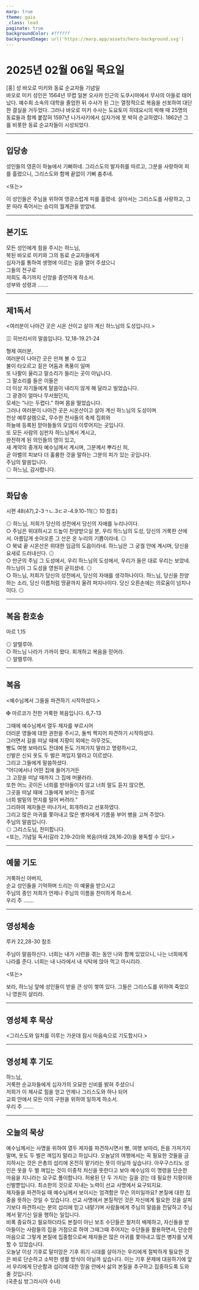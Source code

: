 ```yaml
---
marp: true
theme: gaia
_class: lead
paginate: true
backgroundColor: #ffffff
backgroundImage: url('https://marp.app/assets/hero-background.svg')
---
```


# 2025년 02월 06일 목요일

[홍] 성 바오로 미키와 동료 순교자들 기념일  
바오로 미키 성인은 1564년 무렵 일본 오사카 인근의 도쿠시마에서 무사의 아들로 태어났다. 예수회 소속의 대학을 졸업한 뒤 수사가 된 그는 열정적으로 복음을 선포하여 대단한 결실을 거두었다. 그러나 바오로 미키 수사는 도요토미 히데요시의 박해 때 25명의 동료들과 함께 붙잡혀 1597년 나가사키에서 십자가에 못 박혀 순교하였다. 1862년 그를 비롯한 동료 순교자들이 시성되었다.




---

## 입당송

성인들의 영혼이 하늘에서 기뻐하네. 그리스도의 발자취를 따르고, 그분을 사랑하여 피를 흘렸으니, 그리스도와 함께 끝없이 기뻐 춤추네.  
  
<또는>  
  
이 성인들은 주님을 위하여 영광스럽게 피를 흘렸네. 살아서는 그리스도를 사랑하고, 그분 따라 죽어서는 승리의 월계관을 받았네.  


---

## 본기도

모든 성인에게 힘을 주시는 하느님,  
복된 바오로 미키와 그의 동료 순교자들에게  
십자가를 통하여 생명에 이르는 길을 열어 주셨으니  
그들의 전구로  
저희도 죽기까지 신앙을 증언하게 하소서.  
성부와 성령과 …….  
  


---

## 제1독서

<여러분이 나아간 곳은 시온 산이고 살아 계신 하느님의 도성입니다.>

▥ 히브리서의 말씀입니다. 12,18-19.21-24

형제 여러분,  
여러분이 나아간 곳은 만져 볼 수 있고  
불이 타오르고 짙은 어둠과 폭풍이 일며  
또 나팔이 울리고 말소리가 들리는 곳이 아닙니다.  
그 말소리를 들은 이들은  
더 이상 자기들에게 말씀이 내리지 않게 해 달라고 빌었습니다.  
그 광경이 얼마나 무서웠던지,  
모세는 “나는 두렵다.” 하며 몸을 떨었습니다.  
그러나 여러분이 나아간 곳은 시온산이고 살아 계신 하느님의 도성이며  
천상 예루살렘으로, 무수한 천사들의 축제 집회와  
하늘에 등록된 맏아들들의 모임이 이루어지는 곳입니다.  
또 모든 사람의 심판자 하느님께서 계시고,  
완전하게 된 의인들의 영이 있고,  
새 계약의 중개자 예수님께서 계시며, 그분께서 뿌리신 피,  
곧 아벨의 피보다 더 훌륭한 것을 말하는 그분의 피가 있는 곳입니다.  
주님의 말씀입니다.  
◎ 하느님, 감사합니다.  
  


---

## 화답송

시편 48(47),2-3ㄱㄴ.3ㄷㄹ-4.9.10-11(◎ 10 참조)

◎ 하느님, 저희가 당신의 성전에서 당신의 자애를 누리나이다.  
○ 주님은 위대하시고 드높이 찬양받으실 분, 우리 하느님의 도성, 당신의 거룩한 산에서. 아름답게 솟아오른 그 산은 온 누리의 기쁨이라네. ◎  
○ 북녘 끝 시온산은 위대한 임금의 도읍이라네. 하느님은 그 궁궐 안에 계시며, 당신을 요새로 드러내신다. ◎  
○ 만군의 주님 그 도성에서, 우리 하느님의 도성에서, 우리가 들은 대로 우리는 보았네. 하느님이 그 도성을 영원히 굳히셨네. ◎  
○ 하느님, 저희가 당신의 성전에서, 당신의 자애를 생각하나이다. 하느님, 당신을 찬양하는 소리, 당신 이름처럼 땅끝까지 울려 퍼지나이다. 당신 오른손에는 의로움이 넘치나이다. ◎  
  


---

## 복음 환호송

마르 1,15

◎ 알렐루야.  
○ 하느님 나라가 가까이 왔다. 회개하고 복음을 믿어라.  
◎ 알렐루야.  
  


---

## 복음

<예수님께서 그들을 파견하기 시작하셨다.>

✠ 마르코가 전한 거룩한 복음입니다. 6,7-13

그때에 예수님께서 열두 제자를 부르시어  
더러운 영들에 대한 권한을 주시고, 둘씩 짝지어 파견하기 시작하셨다.  
그러면서 길을 떠날 때에 지팡이 외에는 아무것도,  
빵도 여행 보따리도 전대에 돈도 가져가지 말라고 명령하시고,  
신발은 신되 옷도 두 벌은 껴입지 말라고 이르셨다.  
그리고 그들에게 말씀하셨다.  
“어디에서나 어떤 집에 들어가거든  
그 고장을 떠날 때까지 그 집에 머물러라.  
또한 어느 곳이든 너희를 받아들이지 않고 너희 말도 듣지 않으면,  
그곳을 떠날 때에 그들에게 보이는 증거로  
너희 발밑의 먼지를 털어 버려라.”  
그리하여 제자들은 떠나가서, 회개하라고 선포하였다.  
그리고 많은 마귀를 쫓아내고 많은 병자에게 기름을 부어 병을 고쳐 주었다.  
주님의 말씀입니다.  
◎ 그리스도님, 찬미합니다.  
<또는, 기념일 독서(갈라 2,19-20)와 복음(마태 28,16-20)을 봉독할 수 있다.>  
  


---

## 예물 기도

거룩하신 아버지,  
순교 성인들을 기억하며 드리는 이 예물을 받으시고  
주님의 종인 저희가 언제나 주님의 이름을 찬미하게 하소서.  
우리 주 …….  
  


---

## 영성체송

루카 22,28-30 참조

주님이 말씀하신다. 너희는 내가 시련을 겪는 동안 나와 함께 있었으니, 나는 너희에게 나라를 준다. 너희는 내 나라에서 내 식탁에 앉아 먹고 마시리라.  
  
<또는>  
  
보라, 하느님 앞에 성인들이 받을 큰 상이 쌓여 있다. 그들은 그리스도를 위하여 죽었으니 영원히 살리라.  


---

## 영성체 후 묵상

<그리스도와 일치를 이루는 가운데 잠시 마음속으로 기도합시다.>  


---

## 영성체 후 기도

하느님,  
거룩한 순교자들에게 십자가의 오묘한 신비를 밝혀 주셨으니  
저희가 이 제사로 힘을 얻고 언제나 그리스도와 하나 되어  
교회 안에서 모든 이의 구원을 위하여 일하게 하소서.  
우리 주 …….  
  


---

## 오늘의 묵상

예수님께서는 사명을 위하여 열두 제자를 파견하시면서 빵, 여행 보따리, 돈을 가져가지 말며, 옷도 두 벌은 껴입지 말라고 하십니다. 오늘날의 여행에서는 꼭 필요한 것들을 금지하시는 것은 은총의 섭리에 온전히 맡기라는 뜻이 아닐까 싶습니다. 아우구스티노 성인은 옷을 두 벌 껴입는 것이 이중적 처신을 뜻한다고 보아 예수님의 이 명령을 단순한 마음을 지니라는 요구로 풀이합니다. 허용된 단 두 가지는 길을 걷는 데 필요한 지팡이와 신발뿐입니다. 최소한의 것으로 지내는 노력이 선교 사명에서 요구되지요.  
제자들을 파견하실 때 예수님께서 보이시는 엄격함은 무슨 의미일까요? 본질에 대한 집중을 뜻하는 것일 수 있습니다. 선교 사명에서 본질적인 것은 자신에게 필요한 것을 살피기보다 파견하시는 분의 섭리에 믿고 내맡기며 사람들에게 주님의 말씀을 전달하고 주님께서 맡기신 일을 행하는 일입니다.  
비록 중요하고 필요하더라도 본질이 아닌 보조 수단들은 철저히 배제하고, 자신들을 받아들이는 사람들의 집을 거점으로 하여 그때그때 주어지는 수단들을 활용하면서, 단순한 마음으로 그렇게 본질에 집중함으로써 제자들은 많은 마귀를 쫓아내고 많은 병자를 낫게 할 수 있었습니다.  
오늘날 이상 기후로 말미암은 기후 위기 시대를 살아가는 우리에게 절박하게 필요한 것은 바로 단순하고 소박한 생활 방식이 아닐까 싶습니다. 이는 기후 문제에 대응하기에 앞서 우리에게 단순함과 섭리에 대한 믿음 안에서 삶의 본질을 추구하고 집중하도록 도와줄 것입니다.  
(국춘심 방그라시아 수녀)